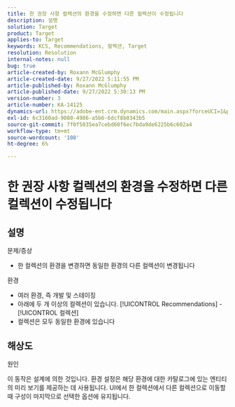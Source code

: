 ```yaml
---
title: 한 권장 사항 컬렉션의 환경을 수정하면 다른 컬렉션이 수정됩니다
description: 설명
solution: Target
product: Target
applies-to: Target
keywords: KCS, Recommendations, 컬렉션, Target
resolution: Resolution
internal-notes: null
bug: true
article-created-by: Roxann McGlumphy
article-created-date: 9/27/2022 5:11:55 PM
article-published-by: Roxann McGlumphy
article-published-date: 9/27/2022 5:30:13 PM
version-number: 3
article-number: KA-14125
dynamics-url: https://adobe-ent.crm.dynamics.com/main.aspx?forceUCI=1&pagetype=entityrecord&etn=knowledgearticle&id=0196a277-873e-ed11-9db1-00224808613b
exl-id: 6c3160ad-9080-4986-a5b6-6dcf8b0343b5
source-git-commit: 7f0f5035ea7cebd60f6ec7bda9de6225b6c602a4
workflow-type: tm+mt
source-wordcount: '108'
ht-degree: 6%

---
```


# 한 권장 사항 컬렉션의 환경을 수정하면 다른 컬렉션이 수정됩니다

## 설명

문제/증상<br>
- 한 컬렉션의 환경을 변경하면 동일한 환경의 다른 컬렉션이 변경됩니다



환경
- 여러 환경, 즉 개발 및 스테이징
- 아래에 두 개 이상의 컬렉션이 있습니다. [!UICONTROL Recommendations] - [!UICONTROL 컬렉션]
- 컬렉션은 모두 동일한 환경에 있습니다



## 해상도


원인

이 동작은 설계에 의한 것입니다. 환경 설정은 해당 환경에 대한 카탈로그에 있는 엔티티의 미리 보기를 제공하는 데 사용됩니다. UI에서 한 컬렉션에서 다른 컬렉션으로 이동할 때 구성이 마지막으로 선택한 옵션에 유지됩니다.
